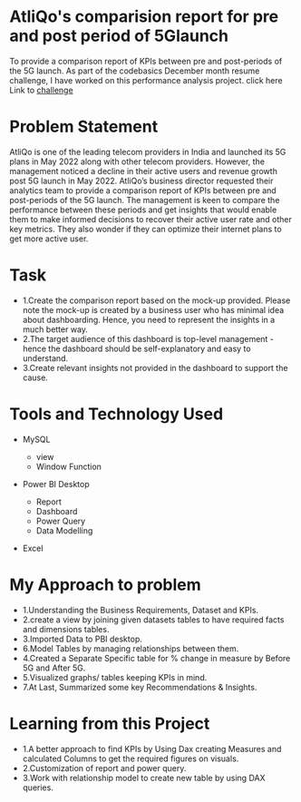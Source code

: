 # AtliQo's comparision report for pre and post period of 5Glaunch
To provide a comparison report of KPIs between pre and post-periods of the 5G launch. 
As part of the codebasics December month resume challenge, I have worked on this performance analysis project.
click here Link to [challenge](https://codebasics.io/event/codebasics-resume-project-challenge)

# Problem Statement
AtliQo is one of the leading telecom providers in India and launched its 5G plans in May 2022 along with other telecom providers.
However, the management noticed a decline in their active users and revenue growth post 5G launch in May 2022. AtliQo’s business director requested their analytics team to provide a comparison report of KPIs between pre and post-periods of the 5G launch. The management is keen to compare the performance between these periods and get insights that would enable them to make informed decisions to recover their active user rate and other key metrics. They also wonder if they can optimize their internet plans to get more active user.
# Task
- 1.Create the comparison report based on the mock-up provided. Please note the mock-up is created by a business user who has minimal idea about dashboarding. Hence, you need to represent the insights in a much better way.
- 2.The target audience of this dashboard is top-level management - hence the dashboard should be self-explanatory and easy to understand.
- 3.Create relevant insights not provided in the dashboard to support the cause.
# Tools and Technology Used
- MySQL
  - view
  - Window Function
- Power BI Desktop
   - Report
   - Dashboard
   - Power Query
   - Data Modelling
   
- Excel
# My Approach to problem
- 1.Understanding the Business Requirements, Dataset and KPIs.
- 2.create a view by joining given datasets tables to have required facts and dimensions tables.
- 3.Imported Data to PBI desktop.
- 6.Model Tables by managing relationships between them.
- 4.Created a Separate Specific table for % change in measure by Before 5G and After 5G.
- 5.Visualized graphs/ tables keeping KPIs in mind.
- 7.At Last, Summarized some key Recommendations & Insights.
# Learning from this Project
- 1.A better approach to find KPIs by Using Dax creating Measures and calculated Columns to get the required figures on visuals.
- 2.Customization of report and power query.
- 3.Work with relationship model to create new table by using DAX queries.
